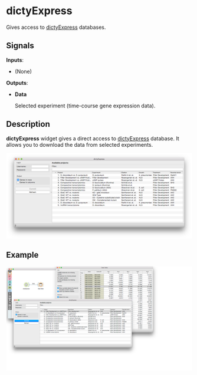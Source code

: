 dictyExpress
============

Gives access to [dictyExpress](https://dictyexpress.research.bcm.edu)
databases.

Signals
-------

**Inputs**:

-   (None)

**Outputs**:

-   **Data**

    Selected experiment (time-course gene expression data).

Description
-----------

**dictyExpress** widget gives a direct access to
[dictyExpress](https://dictyexpress.research.bcm.edu) database. It
allows you to download the data from selected experiments.

![](images/dicty_express/dicty_express.png)

Example
-------

![](images/dicty_express/dicty_express_example.png)
